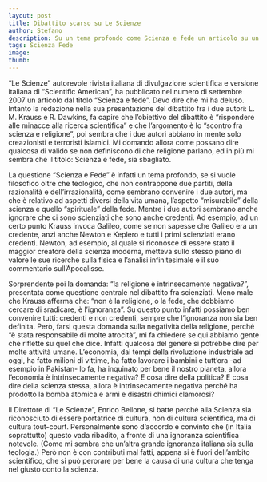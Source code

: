 ```yaml
---
layout: post
title: Dibattito scarso su Le Scienze
author: Stefano
description: Su un tema profondo come Scienza e fede un articolo su un dibattito scarso e superficiale
tags: Scienza Fede
image:
thumb:
---
```

“Le Scienze” autorevole rivista italiana di  divulgazione scientifica e versione italiana di “Scientific American”,  ha pubblicato nel numero di settembre 2007 un articolo dal titolo  “Scienza e fede”. Devo dire che mi ha deluso. Intanto la redazione nella  sua presentazione del dibattito fra i due autori: L. M. Krauss e R.  Dawkins, fa capire che l’obiettivo del dibattito è “rispondere alle  minacce alla ricerca scientifica” e che l’argomento è lo “scontro fra  scienza e religione”, poi sembra che i due autori abbiano in mente solo  creazionisti e terroristi islamici. Mi domando allora come possano dire  qualcosa di valido se non definiscono di che religione parlano, ed in  più mi sembra che il titolo: Scienza e fede, sia sbagliato.

La questione “Scienza e Fede” è infatti un  tema profondo, se si vuole filosofico oltre che teologico, che non  contrappone due partiti, della razionalità e dell’irrazionalità, come  sembrano convenire i due autori, ma che è relativo ad aspetti diversi  della vita umana, l’aspetto “misurabile” della scienza e quello  “spirituale” della fede. Mentre i due autori sembrano anche ignorare che  ci sono scienziati che sono anche credenti. Ad esempio, ad un certo  punto Krauss invoca Galileo, come se non sapesse che Galileo era un  credente, anzi anche Newton e Keplero e tutti i primi scienziati erano  credenti. Newton, ad esempio, al quale si riconosce di essere stato il  maggior creatore della scienza moderna, metteva sullo stesso piano di  valore le sue ricerche sulla fisica e l’analisi infinitesimale e il suo commentario sull’Apocalisse.

Sorprendente poi la domanda:  “la religione è intrinsecamente negativa?”, presentata come questione centrale nel dibattito fra scienziati. Meno  male che Krauss afferma che: “non è la religione, o la fede, che  dobbiamo cercare di sradicare, è l’ignoranza”. Su questo punto infatti  possiamo ben convenire tutti: credenti e non credenti, sempre che  l’ignoranza non sia ben definita. Però, farsi questa domanda sulla  negatività della religione, perché “è stata responsabile di molte  atrocità”, mi fa chiedere se qui abbiamo gente che riflette su quel che  dice. Infatti qualcosa del genere si potrebbe dire per molte attività  umane. L’economia, dai tempi della rivoluzione industriale ad oggi, ha  fatto milioni di vittime, ha fatto lavorare i bambini e tutt’ora -ad  esempio in Pakistan- lo fa, ha inquinato per bene il nostro pianeta,  allora l’economia è intrinsecamente negativa? E cosa dire della  politica? E cosa dire della scienza stessa, allora è intrinsecamente  negativa perché ha prodotto la bomba atomica e armi e disastri chimici  clamorosi?

Il Direttore di “Le Scienze”, Enrico Bellone, si batte  perché alla Scienza sia riconosciuto di essere portatrice di cultura,  non di cultura scientifica, ma di cultura tout-court. Personalmente sono  d’accordo e convinto che (in Italia soprattutto) questo vada ribadito, a  fronte di una ignoranza scientifica notevole. (Come mi sembra che  un’altra grande ignoranza italiana sia sulla teologia.) Però non è con  contributi mal fatti, appena si è fuori dell’ambito scientifico, che si  può perorare per bene la causa di una cultura che tenga nel giusto conto  la scienza.